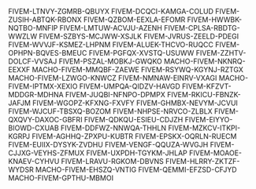 FIVEM-LTNVY-ZGMRB-QBUYX
FIVEM-DCQCI-KAMGA-COLUD
FIVEM-ZUSIH-ABTQK-RBONX
FIVEM-QZBOM-EEXLA-EFOMR
FIVEM-HWWBK-NQTBO-MNFIP
FIVEM-LMTUW-ACVJU-AZENH
FIVEM-CPLSA-RBDTG-WWZLW
FIVEM-SZBYS-MCJWW-XSJLK
FIVEM-JVRUS-ZEELD-PDEGI
FIVEM-WVVJF-KSMEZ-LHPNM
FIVEM-ALUEK-THCVO-RUQCC
FIVEM-OPHPN-BQVES-BMEUC
FIVEM-PGFQX-XVSTQ-USUWW
FIVEM-ZZHTV-DOLCF-VVSAJ
FIVEM-PSZAL-MOBKJ-GWQKO
MACHO-FIVEM-NKNRQ-EEXXF
MACHO-FIVEM-MMQBF-ZAEWE
FIVEM-RSYWQ-KGYNJ-RZTGX
MACHO-FIVEM-LZWGO-KNWCZ
FIVEM-NMNAW-EINRV-VXAGI
MACHO-FIVEM-IPTMX-XEXIO
FIVEM-UMPQA-QIDZV-HAVGD
FIVEM-KFZVT-MDDGR-MDHNA
FIVEM-JUQBI-NFNPO-DPMPX
FIVEM-RKICU-FBNZK-JAFJM
FIVEM-WGOPZ-KFXNG-FXVFY
FIVEM-GHMBX-NEVYM-JCVUI
FIVEM-WJCUF-TBSXQ-BOZOM
FIVEM-NHPSE-NRVCO-ZLBLX
FIVEM-QXQVY-DAXOC-GBFRI
FIVEM-QDKQU-ESIEU-CDJZH
FIVEM-EIYYO-BIOWD-CXUAB
FIVEM-DDFWZ-NNWQA-THHLN
FIVEM-MZKCV-ITKPI-KGRPJ
FIVEM-AGHHQ-ZPXPU-KUBTR
FIVEM-EPSKX-OQRLN-RUECM
FIVEM-EUIIX-DYSYK-ZVDHU
FIVEM-VENGF-QQUZA-WVGJH
FIVEM-CJJXG-VEYHS-ZFMUX
FIVEM-UXPDH-TGYKM-JHLAP
FIVEM-MOAOE-KNAEV-CYHVU
FIVEM-LRAVU-RGKOM-DBVNS
FIVEM-HLRRY-ZKTZF-WYDSR
MACHO-FIVEM-EHSZQ-VNTIG
FIVEM-QEMMI-EFZSD-CFJYD
MACHO-FIVEM-GPTHU-MBMOI
